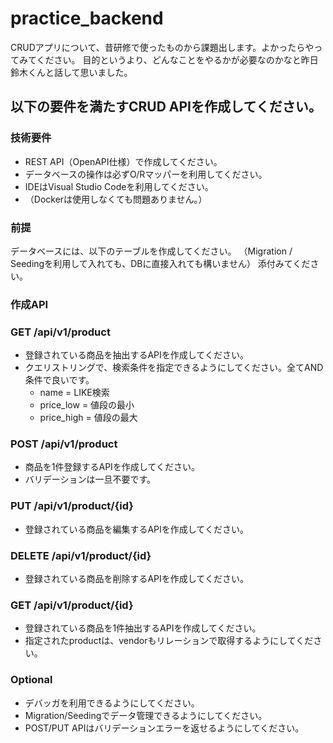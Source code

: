 # practice_backend

CRUDアプリについて、昔研修で使ったものから課題出します。よかったらやってみてください。
目的というより、どんなことをやるかが必要なのかなと昨日鈴木くんと話して思いました。
## 以下の要件を満たすCRUD APIを作成してください。
### 技術要件
* REST API（OpenAPI仕様）で作成してください。
* データベースの操作は必ずO/Rマッパーを利用してください。
* IDEはVisual Studio Codeを利用してください。
* （Dockerは使用しなくても問題ありません。）
### 前提
データベースには、以下のテーブルを作成してください。
（Migration / Seedingを利用して入れても、DBに直接入れても構いません）
添付みてください。
### 作成API
### GET /api/v1/product
* 登録されている商品を抽出するAPIを作成してください。
* クエリストリングで、検索条件を指定できるようにしてください。全てAND条件で良いです。
	* name = LIKE検索
	* price_low = 値段の最小
	* price_high = 値段の最大
### POST /api/v1/product
* 商品を1件登録するAPIを作成してください。
* バリデーションは一旦不要です。
### PUT /api/v1/product/{id}
* 登録されている商品を編集するAPIを作成してください。
### DELETE /api/v1/product/{id}
* 登録されている商品を削除するAPIを作成してください。
### GET /api/v1/product/{id}
* 登録されている商品を1件抽出するAPIを作成してください。
* 指定されたproductは、vendorもリレーションで取得するようにしてください。
### Optional
* デバッガを利用できるようにしてください。
* Migration/Seedingでデータ管理できるようにしてください。
* POST/PUT APIはバリデーションエラーを返せるようにしてください。